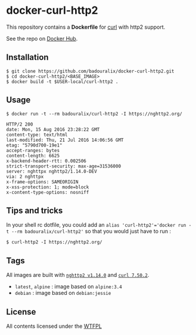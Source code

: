 docker-curl-http2
=================

This repository contains a **Dockerfile** for [curl](https://curl.haxx.se/) with http2 support.

See the repo on [Docker Hub](https://hub.docker.com/r/badouralix/curl-http2/).


## Installation

```
$ git clone https://github.com/badouralix/docker-curl-http2.git
$ cd docker-curl-http2/<BASE_IMAGE>
$ docker build -t $USER-local/curl-http2 .
```


## Usage

```
$ docker run -t --rm badouralix/curl-http2 -I https://nghttp2.org/

HTTP/2 200
date: Mon, 15 Aug 2016 23:28:22 GMT
content-type: text/html
last-modified: Thu, 21 Jul 2016 14:06:56 GMT
etag: "5790d700-19e1"
accept-ranges: bytes
content-length: 6625
x-backend-header-rtt: 0.002506
strict-transport-security: max-age=31536000
server: nghttpx nghttp2/1.14.0-DEV
via: 2 nghttpx
x-frame-options: SAMEORIGIN
x-xss-protection: 1; mode=block
x-content-type-options: nosniff
```


## Tips and tricks

In your shell rc dotfile, you could add an `alias 'curl-http2'='docker run -t --rm badouralix/curl-http2'`
so that you would just have to run :

```
$ curl-http2 -I https://nghttp2.org/
```


## Tags

All images are built with [`nghttp2 v1.14.0`](https://github.com/nghttp2/nghttp2/releases/tag/v1.14.0) and [`curl 7.50.2`](https://github.com/curl/curl/releases/tag/curl-7_50_2).

 - `latest`, `alpine` : image based on `alpine:3.4`
 - `debian` : image based on `debian:jessie`


## License

All contents licensed under the [WTFPL](LICENSE)

